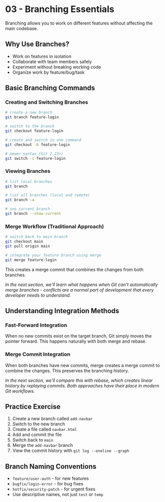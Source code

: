 # 03 - Branching Essentials

Branching allows you to work on different features without affecting the main codebase.

## Why Use Branches?

- Work on features in isolation
- Collaborate with team members safely
- Experiment without breaking working code
- Organize work by feature/bug/task

## Basic Branching Commands

### Creating and Switching Branches

```bash
# create a new branch
git branch feature-login

# switch to the branch
git checkout feature-login

# create and switch in one command
git checkout -b feature-login

# newer syntax (Git 2.23+)
git switch -c feature-login
```

### Viewing Branches

```bash
# list local branches
git branch

# list all branches (local and remote)
git branch -a

# see current branch
git branch --show-current
```

### Merge Workflow (Traditional Approach)

```bash
# switch back to main branch
git checkout main
git pull origin main

# integrate your feature branch using merge
git merge feature-login
```

This creates a merge commit that combines the changes from both branches.

*In the next section, we'll learn what happens when Git can't automatically merge branches - conflicts are a normal part of development that every developer needs to understand.*

## Understanding Integration Methods

### Fast-Forward Integration
When no new commits exist on the target branch, Git simply moves the pointer forward. This happens naturally with both merge and rebase.

### Merge Commit Integration
When both branches have new commits, merge creates a merge commit to combine the changes. This preserves the branching history.

*In the next section, we'll compare this with rebase, which creates linear history by replaying commits. Both approaches have their place in modern Git workflows.*

## Practice Exercise

1. Create a new branch called `add-navbar`
2. Switch to the new branch
3. Create a file called `navbar.html`
4. Add and commit the file
5. Switch back to `main`
6. Merge the `add-navbar` branch
7. View the commit history with `git log --oneline --graph`

## Branch Naming Conventions

- `feature/user-auth` - for new features
- `bugfix/login-error` - for bug fixes
- `hotfix/security-patch` - for urgent fixes
- Use descriptive names, not just `test` or `temp`
